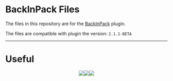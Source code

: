 # BackInPack Files
The files in this repository are for the [BackInPack](https://www.spigotmc.org/resources/backinpack-portable-backpack-%E2%9C%A8-1-13-x-1-19-x.102384/) plugin.

The files are compatible with plugin the version: <code>2.1.1-BETA</code>

___

# Useful

<p style="display: flex; justify-content: center;">
<a href="https://www.spigotmc.org/resources/backinpack-portable-backpack.102384/"><img src="https://cdn.discordapp.com/attachments/1009784232601718825/1154026324755746836/DoscNew.png" /></a>
  <a href="https://discord.gg/qQ4SUhn5SF"><img src="https://cdn.discordapp.com/attachments/1009784232601718825/1154026324516687982/DiscordNew.png" /></a>
  <a href="https://paypal.me/oliosdonate?country.x=PL&locale.x=pl_PL"><img src="https://cdn.discordapp.com/attachments/1009784232601718825/1154026324298580028/PaypalNew.png" /></a>
</p>


